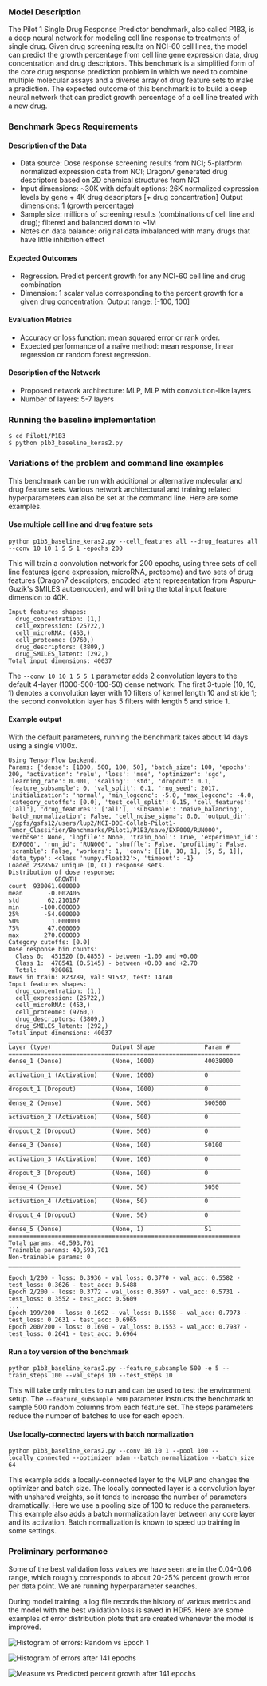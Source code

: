 ### Model Description
The Pilot 1 Single Drug Response Predictor benchmark, also called P1B3, is a deep neural network for modeling cell line response to treatments of single drug. Given drug screening results on NCI-60 cell lines, the model can predict the growth percentage from cell line gene expression data, drug concentration and drug descriptors. This benchmark is a simplified form of the core drug response prediction problem in which we need to combine multiple molecular assays and a diverse array of drug feature sets to make a prediction. The expected outcome of this benchmark is to build a deep neural network that can predict growth percentage of a cell line treated with a new drug.

### Benchmark Specs Requirements

#### Description of the Data
* Data source: Dose response screening results from NCI; 5-platform normalized expression data from NCI; Dragon7 generated drug descriptors based on 2D chemical structures from NCI
* Input dimensions: ~30K with default options: 26K normalized expression levels by gene + 4K drug descriptors [+ drug concentration]
Output dimensions: 1 (growth percentage)
* Sample size: millions of screening results (combinations of cell line and drug); filtered and balanced down to ~1M
* Notes on data balance: original data imbalanced with many drugs that have little inhibition effect

#### Expected Outcomes
* Regression. Predict percent growth for any NCI-60 cell line and drug combination 
* Dimension: 1 scalar value corresponding to the percent growth for a given drug concentration. Output range: [-100, 100]

#### Evaluation Metrics
* Accuracy or loss function: mean squared error or rank order.
* Expected performance of a naïve method: mean response, linear regression or random forest regression.

#### Description of the Network
* Proposed network architecture: MLP, MLP with convolution-like layers
* Number of layers: 5-7 layers

### Running the baseline implementation

```
$ cd Pilot1/P1B3
$ python p1b3_baseline_keras2.py
```

### Variations of the problem and command line examples
This benchmark can be run with additional or alternative molecular and drug feature sets. Various network architectural and training related hyperparameters can also be set at the command line. Here are some examples.

#### Use multiple cell line and drug feature sets
```
python p1b3_baseline_keras2.py --cell_features all --drug_features all --conv 10 10 1 5 5 1 -epochs 200
```
This will train a convolution network for 200 epochs, using three sets of cell line features (gene expression, microRNA, proteome) and two sets of drug features (Dragon7 descriptors, encoded latent representation from Aspuru-Guzik's SMILES autoencoder), and will bring the total input feature dimension to 40K.
```
Input features shapes:
  drug_concentration: (1,)
  cell_expression: (25722,)
  cell_microRNA: (453,)
  cell_proteome: (9760,)
  drug_descriptors: (3809,)
  drug_SMILES_latent: (292,)
Total input dimensions: 40037
```
The `--conv 10 10 1 5 5 1` parameter adds 2 convolution layers to the default 4-layer (1000-500-100-50) dense network. The first 3-tuple (10, 10, 1) denotes a convolution layer with 10 filters of kernel length 10 and stride 1; the second convolution layer has 5 filters with length 5 and stride 1.

#### Example output
With the default parameters, running the benchmark takes about 14 days using a single v100x. 
```
Using TensorFlow backend.
Params: {'dense': [1000, 500, 100, 50], 'batch_size': 100, 'epochs': 200, 'activation': 'relu', 'loss': 'mse', 'optimizer': 'sgd', 'learning_rate': 0.001, 'scaling': 'std', 'dropout': 0.1, 'feature_subsample': 0, 'val_split': 0.1, 'rng_seed': 2017, 'initialization': 'normal', 'min_logconc': -5.0, 'max_logconc': -4.0, 'category_cutoffs': [0.0], 'test_cell_split': 0.15, 'cell_features': ['all'], 'drug_features': ['all'], 'subsample': 'naive_balancing', 'batch_normalization': False, 'cell_noise_sigma': 0.0, 'output_dir': '/gpfs/gsfs12/users/lup2/NCI-DOE-Collab-Pilot1-Tumor_Classifier/Benchmarks/Pilot1/P1B3/save/EXP000/RUN000', 'verbose': None, 'logfile': None, 'train_bool': True, 'experiment_id': 'EXP000', 'run_id': 'RUN000', 'shuffle': False, 'profiling': False, 'scramble': False, 'workers': 1, 'conv': [[10, 10, 1], [5, 5, 1]], 'data_type': <class 'numpy.float32'>, 'timeout': -1}
Loaded 2328562 unique (D, CL) response sets.
Distribution of dose response:
             GROWTH
count  930061.000000
mean       -0.002406
std        62.210167
min      -100.000000
25%       -54.000000
50%         1.000000
75%        47.000000
max       270.000000
Category cutoffs: [0.0]
Dose response bin counts:
  Class 0:  451520 (0.4855) - between -1.00 and +0.00
  Class 1:  478541 (0.5145) - between +0.00 and +2.70
  Total:    930061
Rows in train: 823789, val: 91532, test: 14740
Input features shapes:
  drug_concentration: (1,)
  cell_expression: (25722,)
  cell_microRNA: (453,)
  cell_proteome: (9760,)
  drug_descriptors: (3809,)
  drug_SMILES_latent: (292,)
Total input dimensions: 40037
_________________________________________________________________
Layer (type)                 Output Shape              Param #   
=================================================================
dense_1 (Dense)              (None, 1000)              40038000  
_________________________________________________________________
activation_1 (Activation)    (None, 1000)              0         
_________________________________________________________________
dropout_1 (Dropout)          (None, 1000)              0         
_________________________________________________________________
dense_2 (Dense)              (None, 500)               500500    
_________________________________________________________________
activation_2 (Activation)    (None, 500)               0         
_________________________________________________________________
dropout_2 (Dropout)          (None, 500)               0         
_________________________________________________________________
dense_3 (Dense)              (None, 100)               50100     
_________________________________________________________________
activation_3 (Activation)    (None, 100)               0         
_________________________________________________________________
dropout_3 (Dropout)          (None, 100)               0         
_________________________________________________________________
dense_4 (Dense)              (None, 50)                5050      
_________________________________________________________________
activation_4 (Activation)    (None, 50)                0         
_________________________________________________________________
dropout_4 (Dropout)          (None, 50)                0         
_________________________________________________________________
dense_5 (Dense)              (None, 1)                 51        
=================================================================
Total params: 40,593,701
Trainable params: 40,593,701
Non-trainable params: 0
_________________________________________________________________

Epoch 1/200 - loss: 0.3936 - val_loss: 0.3770 - val_acc: 0.5582 - test_loss: 0.3626 - test_acc: 0.5488
Epoch 2/200 - loss: 0.3772 - val_loss: 0.3697 - val_acc: 0.5731 - test_loss: 0.3552 - test_acc: 0.5609
...
Epoch 199/200 - loss: 0.1692 - val_loss: 0.1558 - val_acc: 0.7973 - test_loss: 0.2631 - test_acc: 0.6965
Epoch 200/200 - loss: 0.1690 - val_loss: 0.1553 - val_acc: 0.7987 - test_loss: 0.2641 - test_acc: 0.6964
```

#### Run a toy version of the benchmark
```
python p1b3_baseline_keras2.py --feature_subsample 500 -e 5 --train_steps 100 --val_steps 10 --test_steps 10
```
This will take only minutes to run and can be used to test the environment setup. The `--feature_subsample 500` parameter instructs the benchmark to sample 500 random columns from each feature set. The steps parameters reduce the number of batches to use for each epoch.

#### Use locally-connected layers with batch normalization
```
python p1b3_baseline_keras2.py --conv 10 10 1 --pool 100 --locally_connected --optimizer adam --batch_normalization --batch_size 64
```
This example adds a locally-connected layer to the MLP and changes the optimizer and batch size. The locally connected layer is a convolution layer with unshared weights, so it tends to increase the number of parameters dramatically. Here we use a pooling size of 100 to reduce the parameters. This example also adds a batch normalization layer between any core layer and its activation. Batch normalization is known to speed up training in some settings. 

### Preliminary performance
Some of the best validation loss values we have seen are in the 0.04-0.06 range, which roughly corresponds to about 20-25% percent growth error per data point. We are running hyperparameter searches. 

During model training, a log file records the history of various metrics and the model with the best validation loss is saved in HDF5. Here are some examples of error distribution plots that are created whenever the model is improved. 

![Histogram of errors: Random vs Epoch 1](https://raw.githubusercontent.com/ECP-CANDLE/Benchmarks/master/Pilot1/P1B3/images/histo_It0.png)

![Histogram of errors after 141 epochs](https://raw.githubusercontent.com/ECP-CANDLE/Benchmarks/master/Pilot1/P1B3/images/histo_It140.png)

![Measure vs Predicted percent growth after 141 epochs](https://raw.githubusercontent.com/ECP-CANDLE/Benchmarks/master/Pilot1/P1B3/images/meas_vs_pred_It140.png)
